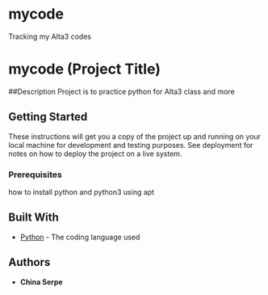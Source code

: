 # mycode
Tracking my Alta3 codes
# mycode (Project Title)

##Description
Project is to practice python for Alta3 class and more

## Getting Started

These instructions will get you a copy of the project up and running on your local machine
for development and testing purposes. See deployment for notes on how to deploy the project
on a live system.

### Prerequisites

how to install python and python3 using apt

## Built With

* [Python](https://www.python.org/) - The coding language used

## Authors

* **China Serpe** 
